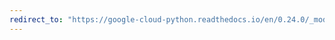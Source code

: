 ```yaml
---
redirect_to: "https://google-cloud-python.readthedocs.io/en/0.24.0/_modules/google/cloud/bigtable/row_data.html"
---
```

